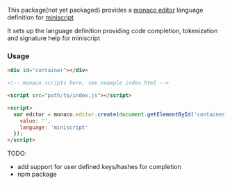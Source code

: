 This package(not yet packaged) provides a [monaco editor](https://microsoft.github.io/monaco-editor/index.html) 
language definition for
[miniscript](http://bitcoin.sipa.be/miniscript/miniscript.html)

It sets up the language definition providing code completion, tokenization and signature help for miniscript

### Usage

```html
<div id="container"></div>

<!-- monaco scripts here, see example index.html -->

<script src="path/to/index.js"></script>

<script>
  var editor = monaco.editor.create(document.getElementById('container'), {
    value: '',
    language: 'miniscript'
  });
</script>
```


TODO: 
* add support for user defined keys/hashes for completion
* npm package